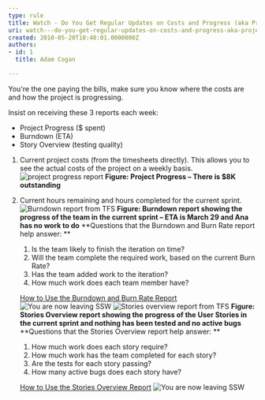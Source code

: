 ```yaml
---
type: rule
title: Watch - Do You Get Regular Updates on Costs and Progress (aka Project Progress, Burndown, etc.)?
uri: watch---do-you-get-regular-updates-on-costs-and-progress-aka-project-progress-burndown-etc
created: 2010-05-20T10:48:01.0000000Z
authors:
- id: 1
  title: Adam Cogan

---
```



You're the one paying the bills, make sure you know where the costs are and how the project is progressing.

Insist on receiving these 3 reports each week:

- Project Progress ($ spent)
- Burndown (ETA)
- Story Overview (testing quality)


1. Current project costs (from the timesheets directly). This allows you to see the actual costs of the project on a weekly basis.<br>        ![project progress report](http&#58;//www.ssw.com.au/ssw/Standards/Rules/images/projectprogresscapture.JPG)
**Figure: Project Progress – There is $8K outstanding**
2. Current hours remaining and hours completed for the current sprint.<br>        ![Burndown report from TFS](http&#58;//www.ssw.com.au/ssw/Standards/Rules/images/burndown.JPG)
**Figure: Burndown report showing the progress of the team in the current sprint – ETA is March 29 and Ana has no work to do**
    **Questions that the Burndown and Burn Rate report help answer: **

    1. Is the team likely to finish the iteration on time?
    2. Will the team complete the required work, based on the current Burn Rate?
    3. Has the team added work to the iteration?
    4. How much work does each team member have?

    [How to Use the Burndown and Burn Rate Report](http&#58;//msdn.microsoft.com/en-us/library/dd380678%28VS.100%29.aspx) ![](http&#58;//www.ssw.com.au/ssw/images/external.gif "You are now leaving SSW")
    ![Stories overview report from TFS](http&#58;//www.ssw.com.au/ssw/Standards/Rules/images/storiesOverview.JPG)
**Figure: Stories Overview report showing the progress of the User Stories in the current sprint and nothing has been tested and no active bugs**
    **Questions that the Stories Overview report help answer: **

    1. How much work does each story require?
    2. How much work has the team completed for each story?
    3. Are the tests for each story passing?
    4. How many active bugs does each story have?

    [How to Use the Stories Overview Report](http&#58;//msdn.microsoft.com/en-us/library/dd380648%28VS.100%29.aspx) ![](http&#58;//www.ssw.com.au/ssw/images/external.gif "You are now leaving SSW")


